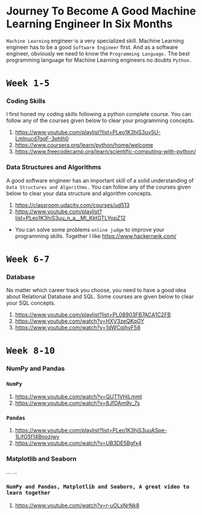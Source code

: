 # Journey To Become A Good Machine Learning Engineer In Six Months
`Machine Learning` engineer is a very specialized skill. Machine Learning engineer has to be a good `Software Engineer` first. And as a
software engineer, obviously we need to know the `Programming Language.` The best programming language for Machine Learning engineers no doubts `Python.`

# `Week 1-5`

### Coding Skills
I first honed my coding skills following a python complete course. You can follow any of the courses given below to clear your programming concepts.

1. https://www.youtube.com/playlist?list=PLeo1K3hjS3uv5U-Lmlnucd7gqF-3ehIh0
2. https://www.coursera.org/learn/python/home/welcome
3. https://www.freecodecamp.org/learn/scientific-computing-with-python/

### Data Structures and Algorithms
A good software engineer has an important skill of a solid understanding of `Data Structures and Algorithms.`
You can follow any of the courses given below to clear your data structure and algorithm concepts.

1. https://classroom.udacity.com/courses/ud513
2. https://www.youtube.com/playlist?list=PLeo1K3hjS3uu_n_a__MI_KktGTLYopZ12

* You can solve some problems `online judge` to improve your programming skills. Together I like https://www.hackerrank.com/

# `Week 6-7`

### Database 
No matter which career track you choose, you need to have a good idea about Relational Database and SQL. Some courses are given below to clear your SQL concepts.

1. https://www.youtube.com/playlist?list=PL08903FB7ACA1C2FB
2. https://www.youtube.com/watch?v=HXV3zeQKqGY
3. https://www.youtube.com/watch?v=1dWCqjhvF58

# `Week 8-10`

### NumPy and Pandas
### `NumPy`
1. https://www.youtube.com/watch?v=QUT1VHiLmmI
2. https://www.youtube.com/watch?v=8JfDAm9y_7s
### `Pandas`
1. https://www.youtube.com/playlist?list=PLeo1K3hjS3uuASpe-1LjfG5f14Bnozjwy
2. https://www.youtube.com/watch?v=UB3DE5Bgfx4


### Matplotlib and Seaborn
...
...

### `NumPy and Pandas, Matplotlib and Seaborn, A great video to learn together`
1. https://www.youtube.com/watch?v=r-uOLxNrNk8

